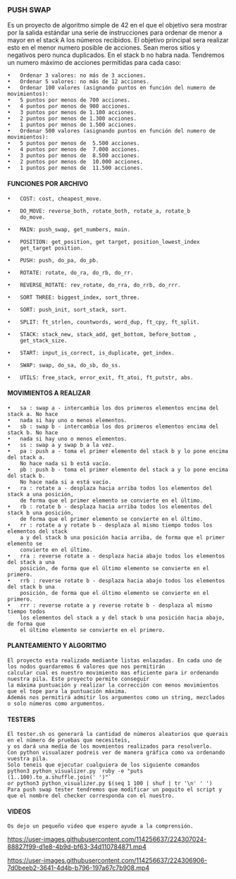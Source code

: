### PUSH SWAP

Es un proyecto de algoritmo simple de 42  en el que el objetivo sera mostrar por la salida estándar una serie de instrucciones para ordenar de menor a mayor en el stack A los números recibidos. El objetivo principal sera realizar esto en el menor numero posible de acciones.  Sean meros sitios y negativos pero nunca duplicados. En el stack b no habra nada. Tendremos  un numero máximo de acciones permitidas para cada caso:

	•	Ordenar 3 valores: no más de 3 acciones.
	•	Ordenar 5 valores: no más de 12 acciones.
	•	Ordenar 100 valores (asignando puntos en función del numero de movimientos):
	•	5 puntos por menos de 700 acciones.
	•	4 puntos por menos de 900 acciones.
	•	3 puntos por menos de 1.100 acciones.
	•	2 puntos por menos de 1.300 acciones.
	•	1 puntos por menos de 1.500 acciones.
	•	Ordenar 500 valores (asignando puntos en función del numero de movimientos):
	•	5 puntos por menos de  5.500 acciones.
	•	4 puntos por menos de  7.000 acciones.
	•	3 puntos por menos de  8.500 acciones.
	•	2 puntos por menos de  10.000 acciones.
	•	1 puntos por menos de  11.500 acciones.

#### 	FUNCIONES  POR ARCHIVO

	•	COST: cost, cheapest_move.

	•	DO_MOVE: reverse_both, rotate_both, rotate_a, rotate_b
		do_move.

	•	MAIN: push_swap, get_numbers, main.

	•	POSITION: get_position, get target, position_lowest_index
		get_target position.

	•	PUSH: push, do_pa, do_pb.

	•	ROTATE: rotate, do_ra, do_rb, do_rr.

	•	REVERSE_ROTATE: rev_rotate, do_rra, do_rrb, do_rrr.

	•	SORT THREE: biggest_index, sort_three.

	•	SORT: push_init, sort_stack, sort.

	•	SPLIT: ft_strlen, countwords, word_dup, ft_cpy, ft_split.

	•	STACK: stack_new, stack_add, get_bottom, before_bottom ,
		get_stack_size.

	•	START: input_is_correct, is_duplicate, get_index.

	•	SWAP: swap, do_sa, do_sb, do_ss.

	•	UTILS: free_stack, error_exit, ft_atoi, ft_putstr, abs.

####	MOVIMIENTOS A REALIZAR

	•	sa : swap a - intercambia los dos primeros elementos encima del stack a. No hace
	•	nada si hay uno o menos elementos.
	•	sb : swap b - intercambia los dos primeros elementos encima del stack b. No hace
	•	nada si hay uno o menos elementos.
	•	ss : swap a y swap b a la vez.
	•	pa : push a - toma el primer elemento del stack b y lo pone encima del stack a.
		No hace nada si b está vacío.
	•	pb : push b - toma el primer elemento del stack a y lo pone encima del stack b.
		No hace nada si a está vacío.
	•	ra : rotate a - desplaza hacia arriba todos los elementos del stack a una posición,
		de forma que el primer elemento se convierte en el último.
	•	rb : rotate b - desplaza hacia arriba todos los elementos del stack b una posición,
		de forma que el primer elemento se convierte en el último.
	•	rr : rotate a y rotate b - desplaza al mismo tiempo todos los elementos del stack
		a y del stack b una posición hacia arriba, de forma que el primer elemento se
		convierte en el último.
	•	rra : reverse rotate a - desplaza hacia abajo todos los elementos del stack a una
		posición, de forma que el último elemento se convierte en el primero.
	•	rrb : reverse rotate b - desplaza hacia abajo todos los elementos del stack b una
		posición, de forma que el último elemento se convierte en el primero.
	•	rrr : reverse rotate a y reverse rotate b - desplaza al mismo tiempo todos
		los elementos del stack a y del stack b una posición hacia abajo, de forma que
		el último elemento se convierte en el primero.

####	PLANTEAMIENTO Y ALGORITMO

	El proyecto esta realizado mediante listas enlazadas. En cada uno de los nodos guardaremos 6 valores que nos permitirán
	calcular cual es nuestro movimiento mas eficiente para ir ordenando nuestra pila. Este proyecto permite conseguir
	la máxima puntuación y realizar la corrección con menos movimientos que el tope para la puntuación máxima. 
	Además nos permitirá admitir los argumentos como un string, mezclados o solo números como argumentos.
	
####	TESTERS
	El tester.sh os generará la cantidad de números aleatorios que querais en el número de pruebas que necesiteis, 
	y os dará una media de los movmientos realizados para resolverlo.
	Con python visualazer podreis ver de manera gráfica como va ordenando vuestra pila. 
	Solo teneis que ejecutar cualquiera de los siguiente comandos 
	python3 python_visualizer.py `ruby -e "puts (1..100).to_a.shuffle.join(' ')"`  
	or python3 python_visualizer.py $(seq 1 100 | shuf | tr '\n' ' ')
	Para push swap tester tendremos que modificar un poquito el script y que el nombre del checker corresponda con el nuestro.
	
####	VIDEOS
	
	Os dejo un pequeño video que espero ayude a la comprensión.


https://user-images.githubusercontent.com/114256637/224307024-88827f99-d1e8-4b9d-bf63-34d110784871.mp4



https://user-images.githubusercontent.com/114256637/224306906-7d0beeb2-3641-4d4b-b796-197a67c7b908.mp4

